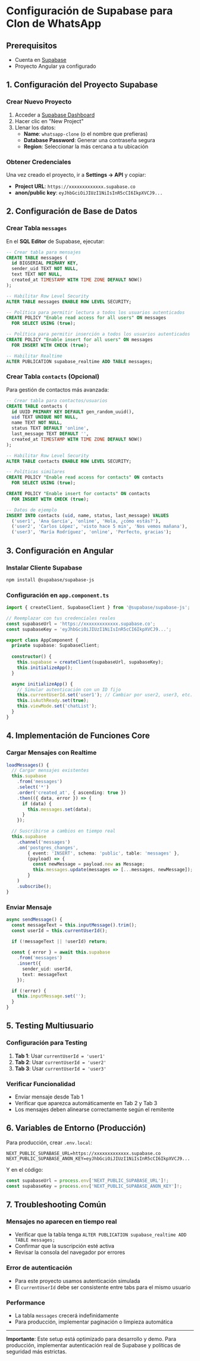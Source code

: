 # Configuración de Supabase para Clon de WhatsApp

## Prerequisitos

- Cuenta en [Supabase](https://supabase.com)
- Proyecto Angular ya configurado

## 1. Configuración del Proyecto Supabase

### Crear Nuevo Proyecto
1. Acceder a [Supabase Dashboard](https://app.supabase.com)
2. Hacer clic en "New Project"
3. Llenar los datos:
   - **Name**: `whatsapp-clone` (o el nombre que prefieras)
   - **Database Password**: Generar una contraseña segura
   - **Region**: Seleccionar la más cercana a tu ubicación

### Obtener Credenciales
Una vez creado el proyecto, ir a **Settings → API** y copiar:
- **Project URL**: `https://xxxxxxxxxxxxx.supabase.co`
- **anon/public key**: `eyJhbGciOiJIUzI1NiIsInR5cCI6IkpXVCJ9...`

## 2. Configuración de Base de Datos

### Crear Tabla `messages`
En el **SQL Editor** de Supabase, ejecutar:

```sql
-- Crear tabla para mensajes
CREATE TABLE messages (
  id BIGSERIAL PRIMARY KEY,
  sender_uid TEXT NOT NULL,
  text TEXT NOT NULL,
  created_at TIMESTAMP WITH TIME ZONE DEFAULT NOW()
);

-- Habilitar Row Level Security
ALTER TABLE messages ENABLE ROW LEVEL SECURITY;

-- Política para permitir lectura a todos los usuarios autenticados
CREATE POLICY "Enable read access for all users" ON messages
  FOR SELECT USING (true);

-- Política para permitir inserción a todos los usuarios autenticados
CREATE POLICY "Enable insert for all users" ON messages
  FOR INSERT WITH CHECK (true);

-- Habilitar Realtime
ALTER PUBLICATION supabase_realtime ADD TABLE messages;
```

### Crear Tabla `contacts` (Opcional)
Para gestión de contactos más avanzada:

```sql
-- Crear tabla para contactos/usuarios
CREATE TABLE contacts (
  id UUID PRIMARY KEY DEFAULT gen_random_uuid(),
  uid TEXT UNIQUE NOT NULL,
  name TEXT NOT NULL,
  status TEXT DEFAULT 'online',
  last_message TEXT DEFAULT '',
  created_at TIMESTAMP WITH TIME ZONE DEFAULT NOW()
);

-- Habilitar Row Level Security
ALTER TABLE contacts ENABLE ROW LEVEL SECURITY;

-- Políticas similares
CREATE POLICY "Enable read access for contacts" ON contacts
  FOR SELECT USING (true);

CREATE POLICY "Enable insert for contacts" ON contacts
  FOR INSERT WITH CHECK (true);

-- Datos de ejemplo
INSERT INTO contacts (uid, name, status, last_message) VALUES
  ('user1', 'Ana García', 'online', 'Hola, ¿cómo estás?'),
  ('user2', 'Carlos López', 'visto hace 5 min', 'Nos vemos mañana'),
  ('user3', 'María Rodríguez', 'online', 'Perfecto, gracias');
```

## 3. Configuración en Angular

### Instalar Cliente Supabase
```bash
npm install @supabase/supabase-js
```

### Configuración en `app.component.ts`
```typescript
import { createClient, SupabaseClient } from '@supabase/supabase-js';

// Reemplazar con tus credenciales reales
const supabaseUrl = 'https://xxxxxxxxxxxxx.supabase.co';
const supabaseKey = 'eyJhbGciOiJIUzI1NiIsInR5cCI6IkpXVCJ9...';

export class AppComponent {
  private supabase: SupabaseClient;
  
  constructor() {
    this.supabase = createClient(supabaseUrl, supabaseKey);
    this.initializeApp();
  }

  async initializeApp() {
    // Simular autenticación con un ID fijo
    this.currentUserId.set('user1'); // Cambiar por user2, user3, etc. para testing
    this.isAuthReady.set(true);
    this.viewMode.set('chatList');
  }
}
```

## 4. Implementación de Funciones Core

### Cargar Mensajes con Realtime
```typescript
loadMessages() {
  // Cargar mensajes existentes
  this.supabase
    .from('messages')
    .select('*')
    .order('created_at', { ascending: true })
    .then(({ data, error }) => {
      if (data) {
        this.messages.set(data);
      }
    });

  // Suscribirse a cambios en tiempo real
  this.supabase
    .channel('messages')
    .on('postgres_changes', 
        { event: 'INSERT', schema: 'public', table: 'messages' },
        (payload) => {
          const newMessage = payload.new as Message;
          this.messages.update(messages => [...messages, newMessage]);
        }
    )
    .subscribe();
}
```

### Enviar Mensaje
```typescript
async sendMessage() {
  const messageText = this.inputMessage().trim();
  const userId = this.currentUserId();
  
  if (!messageText || !userId) return;

  const { error } = await this.supabase
    .from('messages')
    .insert({
      sender_uid: userId,
      text: messageText
    });

  if (!error) {
    this.inputMessage.set('');
  }
}
```

## 5. Testing Multiusuario

### Configuración para Testing
1. **Tab 1**: Usar `currentUserId = 'user1'`
2. **Tab 2**: Usar `currentUserId = 'user2'`
3. **Tab 3**: Usar `currentUserId = 'user3'`

### Verificar Funcionalidad
- Enviar mensaje desde Tab 1
- Verificar que aparezca automáticamente en Tab 2 y Tab 3
- Los mensajes deben alinearse correctamente según el remitente

## 6. Variables de Entorno (Producción)

Para producción, crear `.env.local`:
```env
NEXT_PUBLIC_SUPABASE_URL=https://xxxxxxxxxxxxx.supabase.co
NEXT_PUBLIC_SUPABASE_ANON_KEY=eyJhbGciOiJIUzI1NiIsInR5cCI6IkpXVCJ9...
```

Y en el código:
```typescript
const supabaseUrl = process.env['NEXT_PUBLIC_SUPABASE_URL']!;
const supabaseKey = process.env['NEXT_PUBLIC_SUPABASE_ANON_KEY']!;
```

## 7. Troubleshooting Común

### Mensajes no aparecen en tiempo real
- Verificar que la tabla tenga `ALTER PUBLICATION supabase_realtime ADD TABLE messages;`
- Confirmar que la suscripción esté activa
- Revisar la consola del navegador por errores

### Error de autenticación
- Para este proyecto usamos autenticación simulada
- El `currentUserId` debe ser consistente entre tabs para el mismo usuario

### Performance
- La tabla `messages` crecerá indefinidamente
- Para producción, implementar paginación o limpieza automática

---

**Importante**: Este setup está optimizado para desarrollo y demo. Para producción, implementar autenticación real de Supabase y políticas de seguridad más estrictas.